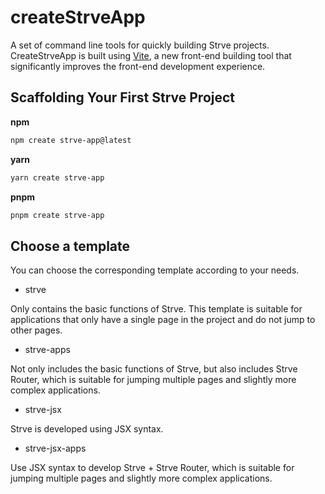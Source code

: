 # createStrveApp

A set of command line tools for quickly building Strve projects. CreateStrveApp is built using [Vite](https://vitejs.dev/), a new front-end building tool that significantly improves the front-end development experience.

## Scaffolding Your First Strve Project

**npm**

```bash
npm create strve-app@latest
```

**yarn**

```bash
yarn create strve-app
```

**pnpm**

```bash
pnpm create strve-app
```

## Choose a template

You can choose the corresponding template according to your needs.

- strve

Only contains the basic functions of Strve. This template is suitable for applications that only have a single page in the project and do not jump to other pages.

- strve-apps

Not only includes the basic functions of Strve, but also includes Strve Router, which is suitable for jumping multiple pages and slightly more complex applications.

- strve-jsx

Strve is developed using JSX syntax.

- strve-jsx-apps

Use JSX syntax to develop Strve + Strve Router, which is suitable for jumping multiple pages and slightly more complex applications.